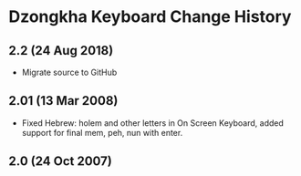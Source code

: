 # Dzongkha Keyboard Change History

## 2.2 (24 Aug 2018)

* Migrate source to GitHub

## 2.01 (13 Mar 2008)

* Fixed Hebrew: holem and other letters in On Screen Keyboard, added support for final mem, peh, nun with enter.

## 2.0 (24 Oct 2007)
